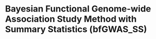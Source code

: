 Bayesian Functional Genome-wide Association Study Method with Summary Statistics (bfGWAS_SS) 
=======

